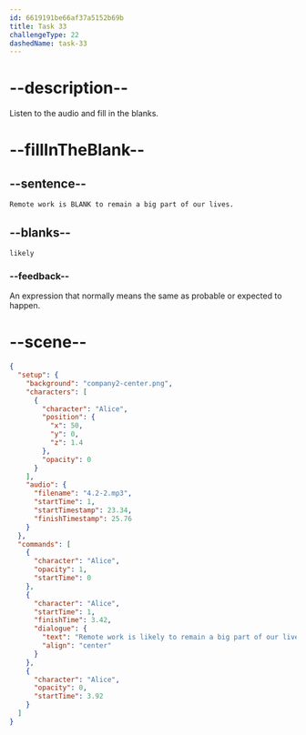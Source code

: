 ```yaml
---
id: 6619191be66af37a5152b69b
title: Task 33
challengeType: 22
dashedName: task-33
---
```


<!-- (Audio) Alice: Remote work is likely to remain a big part of our lives. -->

# --description--

Listen to the audio and fill in the blanks.

# --fillInTheBlank--

## --sentence--

`Remote work is BLANK to remain a big part of our lives.`

## --blanks--

`likely`

### --feedback--

An expression that normally means the same as probable or expected to happen.

# --scene--

```json
{
  "setup": {
    "background": "company2-center.png",
    "characters": [
      {
        "character": "Alice",
        "position": {
          "x": 50,
          "y": 0,
          "z": 1.4
        },
        "opacity": 0
      }
    ],
    "audio": {
      "filename": "4.2-2.mp3",
      "startTime": 1,
      "startTimestamp": 23.34,
      "finishTimestamp": 25.76
    }
  },
  "commands": [
    {
      "character": "Alice",
      "opacity": 1,
      "startTime": 0
    },
    {
      "character": "Alice",
      "startTime": 1,
      "finishTime": 3.42,
      "dialogue": {
        "text": "Remote work is likely to remain a big part of our lives.",
        "align": "center"
      }
    },
    {
      "character": "Alice",
      "opacity": 0,
      "startTime": 3.92
    }
  ]
}
```
